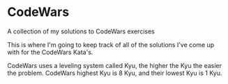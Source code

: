 # CodeWars
A collection of my solutions to CodeWars exercises

This is where I'm going to keep track of all of the solutions I've come up with for the CodeWars Kata's.

CodeWars uses a leveling system called Kyu, the higher the Kyu the easier the problem. CodeWars highest Kyu is 8 Kyu, and their lowest Kyu is 1 Kyu.
